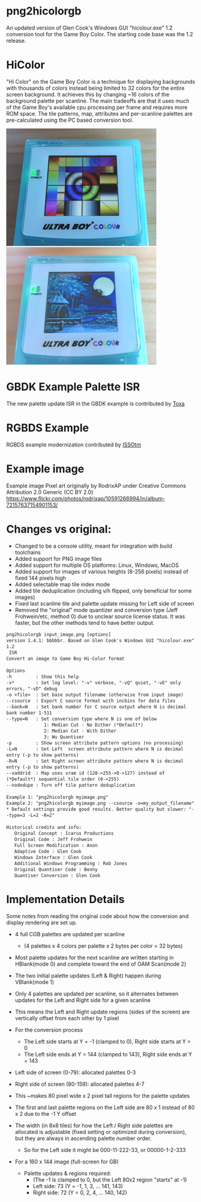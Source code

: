 # png2hicolorgb
An updated version of Glen Cook's Windows GUI "hicolour.exe" 1.2 conversion tool for the Game Boy Color. The starting code base was the 1.2 release.

# HiColor 
"Hi Color" on the Game Boy Color is a technique for displaying backgrounds with thousands of colors instead being limited to 32 colors for the entire screen background. It achieves this by changing ~16 colors of the background palette per scanline. The main tradeoffs are that it uses much of the Game Boy's available cpu processing per frame and requires more ROM space. The tile patterns, map, attributes and per-scanline palettes are pre-calculated using the PC based conversion tool.

![Hi Color example image on a Game Boy Color](/info/gbc_hicolor_test_pattern.jpg)
![Hi Color test pattern on a Game Boy Color](/info/gbc_hicolor_example_image.jpg)

# GBDK Example Palette ISR
The new palette update ISR in the GBDK example is contributed by [Toxa](https://github.com/untoxa)

# RGBDS Example
RGBDS example modernization contributed by [ISSOtm](https://github.com/ISSOtm)

# Example image
Example image Pixel art originally by RodrixAP under Creative Commons Attribution 2.0 Generic (CC BY 2.0)
https://www.flickr.com/photos/rodrixap/10591266994/in/album-72157637154901153/


# Changes vs original:
- Changed to be a console utility, meant for integration with build toolchains
- Added support for PNG image files
- Added support for multiple OS platforms: Linux, Windows, MacOS
- Added support for images of various heights (8-256 pixels) instead of fixed 144 pixels high
- Added selectable map tile index mode
- Added tile deduplication (including v/h flipped, only beneficial for some images)
- Fixed last scanline tile and palette update missing for Left side of screen
- Removed the "original" mode quantizer and conversion type (Jeff Frohwein/etc, method 0) due to unclear source license status. It was faster, but the other methods tend to have better output.

```
png2hicolorgb input_image.png [options]
version 1.4.1: bbbbbr. Based on Glen Cook's Windows GUI "hicolour.exe" 1.2
 ISR
Convert an image to Game Boy Hi-Color format

Options
-h         : Show this help
-v*        : Set log level: "-v" verbose, "-vQ" quiet, "-vE" only errors, "-vD" debug
-o <file>  : Set base output filename (otherwise from input image)
--csource  : Export C source format with incbins for data files
--bank=N   : Set bank number for C source output where N is decimal bank number 1-511
--type=N   : Set conversion type where N is one of below 
              1: Median Cut - No Dither (*Default*)
              2: Median Cut - With Dither
              3: Wu Quantiser
-p         : Show screen attribute pattern options (no processing)
-L=N       : Set Left  screen attribute pattern where N is decimal entry (-p to show patterns)
-R=N       : Set Right screen attribute pattern where N is decimal entry (-p to show patterns)
--vaddrid  : Map uses vram id (128->255->0->127) instead of (*Default*) sequential tile order (0->255)
--nodedupe : Turn off tile pattern deduplication

Example 1: "png2hicolorgb myimage.png"
Example 2: "png2hicolorgb myimage.png --csource -o=my_output_filename"
* Default settings provide good results. Better quality but slower: "--type=3 -L=2 -R=2"

Historical credits and info:
   Original Concept : Icarus Productions
   Original Code : Jeff Frohwein
   Full Screen Modification : Anon
   Adaptive Code : Glen Cook
   Windows Interface : Glen Cook
   Additional Windows Programming : Rob Jones
   Original Quantiser Code : Benny
   Quantiser Conversion : Glen Cook
```

# Implementation Details
Some notes from reading the original code about how the conversion and display rendering are set up.

- 4 full CGB palettes are updated per scanline
  - (4 palettes x 4 colors per palette x 2 bytes per color = 32 bytes)
- Most palette updates for the next scanline are written starting in HBlank(mode 0) and complete toward the end of OAM Scan(mode 2)
- The two initial palette updates (Left & Right) happen during VBlank(mode 1)

- Only 4 palettes are updated per scanline, so it alternates between updates for the Left and Right side for a given scanline
- This means the Left and Right update regions (sides of the screen) are vertically offset from each other by 1 pixel
- For the conversion process
  - The Left side starts at Y = -1 (clamped to 0), Right side starts at Y = 0
  - The Left side ends at Y = 144 (clamped to 143), Right side ends at Y = 143

- Left side of screen (0-79): allocated palettes 0-3
- Right side of screen (80-159): allocated palettes 4-7
- This ~makes 80 pixel wide x 2 pixel tall regions for the palette updates
- The first and last palette regions on the Left side are 80 x 1 instead of 80 x 2 due to the -1 Y offset
- The width (in 8x8 tiles) for how the Left / Right side palettes are allocated is adjustable (fixed setting or optimized during conversion), but they are always in ascending palette number order.
  - So for the Left side it might be 000-11-222-33, or 00000-1-2-333

- For a 160 x 144 image (full-screen for GB)
  - Palette updates & regions required:
    - (The -1 is clamped to 0, but the Left 80x2 region "starts" at -1)
    - Left side:  73 (Y = -1, 1, 3, ... 141, 143)
    - Right side: 72 (Y =  0, 2, 4, ... 140, 142)

